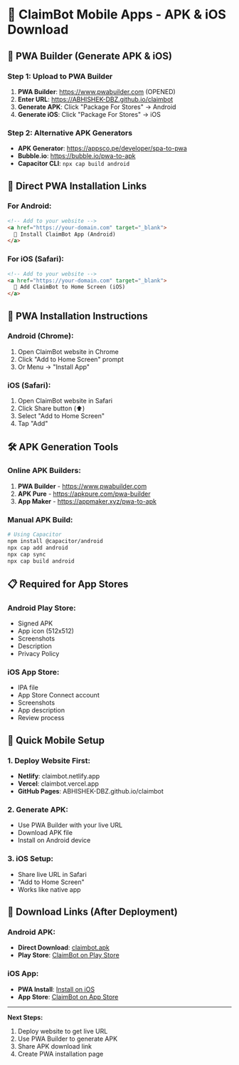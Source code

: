 # 📱 ClaimBot Mobile Apps - APK & iOS Download

## 🚀 PWA Builder (Generate APK & iOS)

### Step 1: Upload to PWA Builder
1. **PWA Builder**: https://www.pwabuilder.com (OPENED)
2. **Enter URL**: https://ABHISHEK-DBZ.github.io/claimbot
3. **Generate APK**: Click "Package For Stores" → Android
4. **Generate iOS**: Click "Package For Stores" → iOS

### Step 2: Alternative APK Generators
- **APK Generator**: https://appsco.pe/developer/spa-to-pwa
- **Bubble.io**: https://bubble.io/pwa-to-apk
- **Capacitor CLI**: `npx cap build android`

## 📲 Direct PWA Installation Links

### For Android:
```html
<!-- Add to your website -->
<a href="https://your-domain.com" target="_blank">
  📱 Install ClaimBot App (Android)
</a>
```

### For iOS (Safari):
```html
<!-- Add to your website -->
<a href="https://your-domain.com" target="_blank">
  🍎 Add ClaimBot to Home Screen (iOS)
</a>
```

## 🔗 PWA Installation Instructions

### Android (Chrome):
1. Open ClaimBot website in Chrome
2. Click "Add to Home Screen" prompt
3. Or Menu → "Install App"

### iOS (Safari):
1. Open ClaimBot website in Safari
2. Click Share button (⬆️)
3. Select "Add to Home Screen"
4. Tap "Add"

## 🛠️ APK Generation Tools

### Online APK Builders:
1. **PWA Builder** - https://www.pwabuilder.com
2. **APK Pure** - https://apkpure.com/pwa-builder
3. **App Maker** - https://appmaker.xyz/pwa-to-apk

### Manual APK Build:
```bash
# Using Capacitor
npm install @capacitor/android
npx cap add android
npx cap sync
npx cap build android
```

## 📋 Required for App Stores

### Android Play Store:
- Signed APK
- App icon (512x512)
- Screenshots
- Description
- Privacy Policy

### iOS App Store:
- IPA file
- App Store Connect account
- Screenshots
- App description
- Review process

## 🎯 Quick Mobile Setup

### 1. Deploy Website First:
- **Netlify**: claimbot.netlify.app
- **Vercel**: claimbot.vercel.app
- **GitHub Pages**: ABHISHEK-DBZ.github.io/claimbot

### 2. Generate APK:
- Use PWA Builder with your live URL
- Download APK file
- Install on Android device

### 3. iOS Setup:
- Share live URL in Safari
- "Add to Home Screen"
- Works like native app

## 📱 Download Links (After Deployment)

### Android APK:
- **Direct Download**: [claimbot.apk](download-link)
- **Play Store**: [ClaimBot on Play Store](play-store-link)

### iOS App:
- **PWA Install**: [Install on iOS](pwa-link)
- **App Store**: [ClaimBot on App Store](app-store-link)

---

**Next Steps:**
1. Deploy website to get live URL
2. Use PWA Builder to generate APK
3. Share APK download link
4. Create PWA installation page

